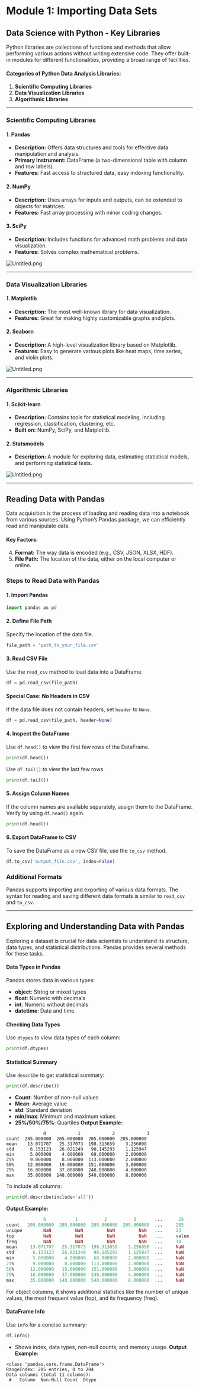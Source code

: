 

# Module 1: Importing Data Sets
## Data Science with Python - Key Libraries
Python libraries are collections of functions and methods that allow performing various actions without writing extensive code. They offer built-in modules for different functionalities, providing a broad range of facilities.
#### Categories of Python Data Analysis Libraries:
1. **Scientific Computing Libraries**
2. **Data Visualization Libraries**
3. **Algorithmic Libraries**

___
### Scientific Computing Libraries
#### 1. **Pandas**
- **Description:** Offers data structures and tools for effective data manipulation and analysis.
- **Primary Instrument:** DataFrame (a two-dimensional table with column and row labels).
- **Features:** Fast access to structured data, easy indexing functionality.
#### 2. **NumPy**
- **Description:** Uses arrays for inputs and outputs, can be extended to objects for matrices.
- **Features:** Fast array processing with minor coding changes.
#### 3. **SciPy**
- **Description:** Includes functions for advanced math problems and data visualization.
- **Features:** Solves complex mathematical problems.

![Untitled.png](https://prod-files-secure.s3.us-west-2.amazonaws.com/03e82b26-cccb-4906-bb56-adabcbdc0655/997ac361-58a8-4f04-bb0f-79fea4baa761/Untitled.png?X-Amz-Algorithm=AWS4-HMAC-SHA256&X-Amz-Content-Sha256=UNSIGNED-PAYLOAD&X-Amz-Credential=ASIAZI2LB466ZEZUZVV4%2F20250205%2Fus-west-2%2Fs3%2Faws4_request&X-Amz-Date=20250205T191232Z&X-Amz-Expires=3600&X-Amz-Security-Token=IQoJb3JpZ2luX2VjEDEaCXVzLXdlc3QtMiJHMEUCIQCw4vpTCgeZxvDvXPcjabcf9uT5SoFXGfXu6oJuN1TBQgIgfLPiF9S8dltdN7lsDsYnek5oK4TAsTD3bXW0PxMCBVQq%2FwMIShAAGgw2Mzc0MjMxODM4MDUiDJIDeKw%2Bby%2BmTfaR3CrcAzBHiiFzpOGbTFw%2F8mrqvKvUlDiQCfaxZ9jk0SawOkrSievPvvu0LSRezJnDFe21s4Vf8VE45mhTDmQWwky5VG6r9lLDp9iyc4m2J3ao8sgEChA2nQHSkXpOhaxSXrcLQVL50Mavy8zagH1e34C%2B2UBZr%2BtNvS8F1Hh%2FrNNZU%2BuDWAPFP18kV3cxTiJ2ak4tX82SbTxtP50CHSI3y25Wdkv%2BYsTX3FlzOVgWWAfRxPLxzvqe3yKlYiAY%2F7tgMsY%2FwZw9rj8av6P4Dy16DDxsf8iT2roU2FumsK96nc5fssJhtXbl4X0Wbx3fxCBKNr3H2ECvAdVidS9NARSVclfq8JR%2FX1BFNMlfDNz4i2AbOzP8v89mds7zzHk6L5vB29Lcia3b552i0YnUf8PDoYucpjG%2Bgcj%2FkYiYkCk8ZPbQwcLvyfIpT56m6htFBCY%2F0MufEoDmN93PFQy0XB29g33UFTi%2BDXSlKZ8Cc5xZVVJYm9HA%2BgkNnoZlVFNp5%2F0NH57G66LKk2hpMcf82s7o23DdzTFa5sMe01oco4erBPt0Db3LXHSHMRiSNGmcBx3C0Ozwx5QKtsdFHVgDRLKKMGQTA8zz5ka1%2F5QODHnlfklENUb1K19CDbBddH40dtJPMJm6jr0GOqUBzzKPZDJskACwQexiwdwQrzVTVZts%2BVHMvhs8xtaSMDGst%2FtrqDmFvgdZMfpVPih9goSavCkqoMGo55V%2F6JZxiJBqr3wj1wm742WK0l93N2Rr6kV1G5kyaoCXKiK0zNhqbXNzPbEXsp5GRKsCDzSLgQQQqdjesbZe%2FDfEQN5vN3vxDnbQOqQyjM2ccYp0cZJG%2Be5IH9PFD07%2BNJG0arGnPSqbG83x&X-Amz-Signature=3210e7e87956111af64ab70e7125579bddb6be75c7ac94dfeecaa3eea5778b8c&X-Amz-SignedHeaders=host&x-id=GetObject)
___
### Data Visualization Libraries
#### 1. **Matplotlib**
- **Description:** The most well-known library for data visualization.
- **Features:** Great for making highly customizable graphs and plots.
#### 2. **Seaborn**
- **Description:** A high-level visualization library based on Matplotlib.
- **Features:** Easy to generate various plots like heat maps, time series, and violin plots.

![Untitled.png](https://prod-files-secure.s3.us-west-2.amazonaws.com/03e82b26-cccb-4906-bb56-adabcbdc0655/733d1e42-5a53-4fd8-90c1-3d85254369a6/Untitled.png?X-Amz-Algorithm=AWS4-HMAC-SHA256&X-Amz-Content-Sha256=UNSIGNED-PAYLOAD&X-Amz-Credential=ASIAZI2LB466VVTRXMVY%2F20250205%2Fus-west-2%2Fs3%2Faws4_request&X-Amz-Date=20250205T191231Z&X-Amz-Expires=3600&X-Amz-Security-Token=IQoJb3JpZ2luX2VjEDIaCXVzLXdlc3QtMiJHMEUCIQCE3bVJda27BkVgmVHy5IaN%2BrbQ0XaitcgkFTcbm4CJLAIgKgCBSiZ5U0Q7X4i%2BmEOY87ACMdweRkHbRnS2IyifM8kq%2FwMIShAAGgw2Mzc0MjMxODM4MDUiDLUXGVcEWzl3bgimEircA9gBUeguJkHnogP%2FgrruZ3gtvjo%2FdDeWBwxy2CC8O%2FMmQY4vlVOUP6zy7VdihyXVw3we6ADvMZJG80VpDFRAGj0k1MB3nl9XmFJjL%2FQ5FJJZiTVH1%2B85mUYhhyyhlGEK4utAHeFGPhYXLZ4cR0zzrPxCnTOzQHlvtHKzI5VxHNOTHvyHJvyiBmnr%2F6c3RxeoX%2F%2FuSnk0Ek1UMuCP2KBcdXa%2FLo4YurqbuRAy2K855Yuq8IO22IfSoubcMZvWa%2F5XDBAMNr%2F4XIjo1vL8fWqOr8IjmvoSoq25I2ALOpMcq2fJJVhxg2qKiHCV9Pg15o9OIFttmcLj4bGk5c6eirvL9Y1ecJyR%2FjHa1I3UWpImEYNX1osAAGYjiJqYdTCrrX3QskUTGsoF8Jd0swP4zAhV2sXT28UkUJnmIvUuD0vV%2FNNYV8I7FMvdoniIxhKe2ossYPfd82PooL%2BEFuPlwsdMcW1GZbRx5dsuzoFBiTqrEkYIA0wODPvy9xNid43B66sM9c2PpY9Vi0oBRYpsPD%2FeCYXz0%2BpaGqRp5VyjKGAuefM%2BadrbYLYQMHlCoTk1eryzeExzsoxr8tqO7objcDbMPG3lLarMmmJ1VsECmDEqMLOeBUPUkLx5MZ9HkMcmMMq6jr0GOqUB2j%2F84KSXSOhm9hcULKHh0rCOV%2FSOT7Vco5vUfJb0o%2BQSUfQlXQrJ37ZtoxSY5DTLd64N1ULs21xobFZL15kjKqbVE8SN2UIVdhhpdIR3%2FYR6M6V2rpNRZy3O6idfiaR7%2BhQPs0dCZo7ap4pjXW%2FkjSjs05xFrD4Kr%2FHjPAOwz4%2FIq6tF%2BXqEH3k8GIZVKldbRrd7Sg72lYBgDC1G8e4Qdz9L62vd&X-Amz-Signature=baaec3471e24744353df82b493fe47b7d2935e3275e76f5903c20767fb7538c4&X-Amz-SignedHeaders=host&x-id=GetObject)
___
### Algorithmic Libraries
#### 1. **Scikit-learn**
- **Description:** Contains tools for statistical modeling, including regression, classification, clustering, etc.
- **Built on:** NumPy, SciPy, and Matplotlib.
#### 2. **Statsmodels**
- **Description:** A module for exploring data, estimating statistical models, and performing statistical tests.

![Untitled.png](https://prod-files-secure.s3.us-west-2.amazonaws.com/03e82b26-cccb-4906-bb56-adabcbdc0655/c62885f5-417d-4179-834f-d68f8f2bdf39/Untitled.png?X-Amz-Algorithm=AWS4-HMAC-SHA256&X-Amz-Content-Sha256=UNSIGNED-PAYLOAD&X-Amz-Credential=ASIAZI2LB466VVTRXMVY%2F20250205%2Fus-west-2%2Fs3%2Faws4_request&X-Amz-Date=20250205T191231Z&X-Amz-Expires=3600&X-Amz-Security-Token=IQoJb3JpZ2luX2VjEDIaCXVzLXdlc3QtMiJHMEUCIQCE3bVJda27BkVgmVHy5IaN%2BrbQ0XaitcgkFTcbm4CJLAIgKgCBSiZ5U0Q7X4i%2BmEOY87ACMdweRkHbRnS2IyifM8kq%2FwMIShAAGgw2Mzc0MjMxODM4MDUiDLUXGVcEWzl3bgimEircA9gBUeguJkHnogP%2FgrruZ3gtvjo%2FdDeWBwxy2CC8O%2FMmQY4vlVOUP6zy7VdihyXVw3we6ADvMZJG80VpDFRAGj0k1MB3nl9XmFJjL%2FQ5FJJZiTVH1%2B85mUYhhyyhlGEK4utAHeFGPhYXLZ4cR0zzrPxCnTOzQHlvtHKzI5VxHNOTHvyHJvyiBmnr%2F6c3RxeoX%2F%2FuSnk0Ek1UMuCP2KBcdXa%2FLo4YurqbuRAy2K855Yuq8IO22IfSoubcMZvWa%2F5XDBAMNr%2F4XIjo1vL8fWqOr8IjmvoSoq25I2ALOpMcq2fJJVhxg2qKiHCV9Pg15o9OIFttmcLj4bGk5c6eirvL9Y1ecJyR%2FjHa1I3UWpImEYNX1osAAGYjiJqYdTCrrX3QskUTGsoF8Jd0swP4zAhV2sXT28UkUJnmIvUuD0vV%2FNNYV8I7FMvdoniIxhKe2ossYPfd82PooL%2BEFuPlwsdMcW1GZbRx5dsuzoFBiTqrEkYIA0wODPvy9xNid43B66sM9c2PpY9Vi0oBRYpsPD%2FeCYXz0%2BpaGqRp5VyjKGAuefM%2BadrbYLYQMHlCoTk1eryzeExzsoxr8tqO7objcDbMPG3lLarMmmJ1VsECmDEqMLOeBUPUkLx5MZ9HkMcmMMq6jr0GOqUB2j%2F84KSXSOhm9hcULKHh0rCOV%2FSOT7Vco5vUfJb0o%2BQSUfQlXQrJ37ZtoxSY5DTLd64N1ULs21xobFZL15kjKqbVE8SN2UIVdhhpdIR3%2FYR6M6V2rpNRZy3O6idfiaR7%2BhQPs0dCZo7ap4pjXW%2FkjSjs05xFrD4Kr%2FHjPAOwz4%2FIq6tF%2BXqEH3k8GIZVKldbRrd7Sg72lYBgDC1G8e4Qdz9L62vd&X-Amz-Signature=6fbefcfcbe6425553eb2641288d0af17905dcc7357d710368a45b0a0770e3328&X-Amz-SignedHeaders=host&x-id=GetObject)
___
## Reading Data with Pandas
Data acquisition is the process of loading and reading data into a notebook from various sources. Using Python’s Pandas package, we can efficiently read and manipulate data.
#### Key Factors:
4. **Format:** The way data is encoded (e.g., CSV, JSON, XLSX, HDF).
5. **File Path:** The location of the data, either on the local computer or online.
### Steps to Read Data with Pandas
#### 1. **Import Pandas**
```python
import pandas as pd
```
#### 2. **Define File Path**
Specify the location of the data file.
```python
file_path = 'path_to_your_file.csv'
```
#### 3. **Read CSV File**
Use the `read_csv` method to load data into a DataFrame.
```python
df = pd.read_csv(file_path)
```
#### Special Case: No Headers in CSV
If the data file does not contain headers, set `header` to `None`.
```python
df = pd.read_csv(file_path, header=None)
```
#### 4. **Inspect the DataFrame**
Use `df.head()` to view the first few rows of the DataFrame.
```python
print(df.head())
```
Use `df.tail()` to view the last few rows.
```python
print(df.tail())
```
#### 5. **Assign Column Names**
If the column names are available separately, assign them to the DataFrame.
Verify by using `df.head()` again.
```python
print(df.head())
```
#### 6. **Export DataFrame to CSV**
To save the DataFrame as a new CSV file, use the `to_csv` method.
```python
df.to_csv('output_file.csv', index=False)
```
### Additional Formats
Pandas supports importing and exporting of various data formats. The syntax for reading and saving different data formats is similar to `read_csv` and `to_csv`.
___
## Exploring and Understanding Data with Pandas
Exploring a dataset is crucial for data scientists to understand its structure, data types, and statistical distributions. Pandas provides several methods for these tasks.
#### Data Types in Pandas
Pandas stores data in various types:
- **object**: String or mixed types
- **float**: Numeric with decimals
- **int**: Numeric without decimals
- **datetime**: Date and time
#### Checking Data Types
Use `dtypes` to view data types of each column:
```python
print(df.dtypes)
```
#### Statistical Summary
Use `describe` to get statistical summary:
```python
print(df.describe())
```
- **Count**: Number of non-null values
- **Mean**: Average value
- **std**: Standard deviation
- **min/max**: Minimum and maximum values
- **25%/50%/75%**: Quartiles
**Output Example:**
```plain text
              0            1            2            3
count  205.000000  205.000000  205.000000  205.000000
mean    13.071707   25.317073  198.313659    3.256098
std      6.153123   26.021249   90.145293    1.125947
min      5.000000    4.000000   68.000000    2.000000
25%      9.000000    8.000000  113.000000    2.000000
50%     12.000000   19.000000  151.000000    3.000000
75%     16.000000   37.000000  248.000000    4.000000
max     35.000000  148.000000  540.000000    8.000000
```
To include all columns:
```python
print(df.describe(include='all'))
```
**Output Example:**
```r
              0           1          2          3       ...      25       26       27
count   205.000000  205.000000  205.000000  205.000000  ...     205      205      205
unique        NaN         NaN         NaN         NaN   ...     25       25       25
top           NaN         NaN         NaN         NaN   ...     value    value    value
freq          NaN         NaN         NaN         NaN   ...     10       10       10
mean     13.071707   25.317073  198.313659    3.256098  ...     NaN      NaN      NaN
std       6.153123   26.021249   90.145293    1.125947  ...     NaN      NaN      NaN
min       5.000000    4.000000   68.000000    2.000000  ...     NaN      NaN      NaN
25%       9.000000    8.000000  113.000000    2.000000  ...     NaN      NaN      NaN
50%      12.000000   19.000000  151.000000    3.000000  ...     NaN      NaN      NaN
75%      16.000000   37.000000  248.000000    4.000000  ...     NaN      NaN      NaN
max      35.000000  148.000000  540.000000    8.000000  ...     NaN      NaN      NaN
```
For object columns, it shows additional statistics like the number of unique values, the most frequent value (top), and its frequency (freq).
#### DataFrame Info
Use `info` for a concise summary:
```python
df.info()
```
- Shows index, data types, non-null counts, and memory usage.
**Output Example:**
```less
<class 'pandas.core.frame.DataFrame'>
RangeIndex: 205 entries, 0 to 204
Data columns (total 11 columns):
 #   Column  Non-Null Count  Dtype
